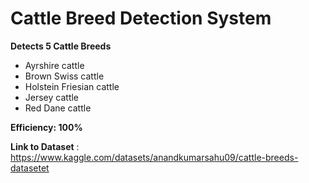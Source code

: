 # Cattle Breed Detection System



**Detects 5 Cattle Breeds**

- Ayrshire cattle
- Brown Swiss cattle
- Holstein Friesian cattle
- Jersey cattle
- Red Dane cattle

**Efficiency: 100%**

**Link to Dataset** : https://www.kaggle.com/datasets/anandkumarsahu09/cattle-breeds-datasetet




